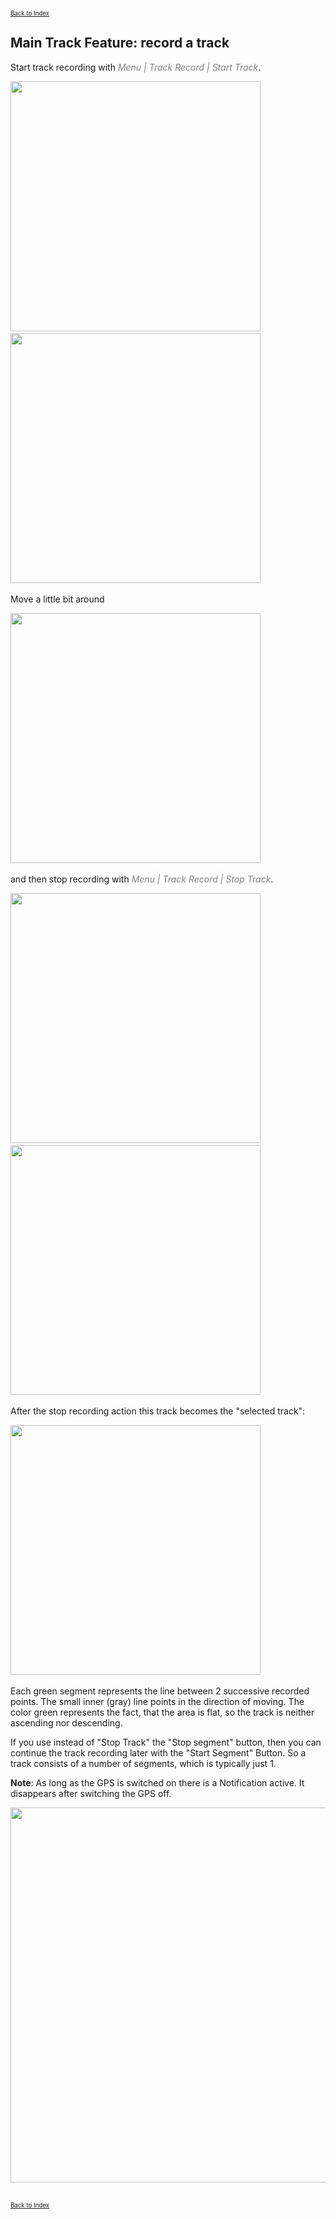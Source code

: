 <small><small>[Back to Index](../../../index.md)</small></small>

## Main Track Feature: record a track

Start track recording with <span style="color:gray">*Menu | Track Record | Start Track*</span>.

<img src="./Track_Record_1.png" width="400" />&nbsp;
<img src="./Track_Record_2.png" width="400" />&nbsp;

Move a little bit around 

<img src="./Track_Record_3.png" width="400" />&nbsp;

and then stop recording with <span style="color:gray">*Menu | Track Record | Stop Track*</span>.

<img src="./Track_Record_4.png" width="400" />&nbsp;
<img src="./Track_Record_5.png" width="400" />&nbsp;

After the stop recording action this track becomes the "selected track":
 
<img src="./Track_Record_6.png" width="400" />&nbsp;

Each green segment represents the line between 2 successive recorded points. The small inner (gray) line
points in the direction of moving. The color green represents the fact, that the area is flat, so the 
track is neither ascending nor descending.

If you use instead of "Stop Track" the "Stop segment" button, then you can continue the track recording later
with the "Start Segment" Button. So a track consists of a number of segments, which is typically just 1.

**Note**: As long as the GPS is switched on there is a Notification active. It disappears after switching the GPS off.

<img src="./notification.png" width="600" />&nbsp;

<small><small>[Back to Index](../../../index.md)</small></small>